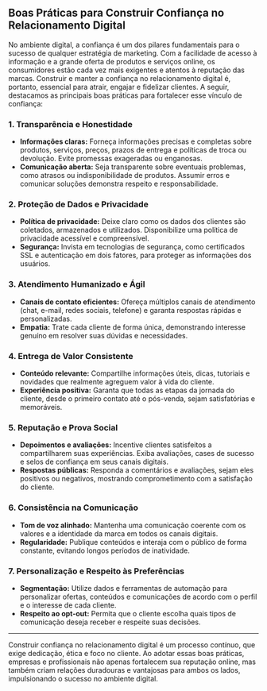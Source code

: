 
## Boas Práticas para Construir Confiança no Relacionamento Digital

No ambiente digital, a confiança é um dos pilares fundamentais para o sucesso de qualquer estratégia de marketing. Com a facilidade de acesso à informação e a grande oferta de produtos e serviços online, os consumidores estão cada vez mais exigentes e atentos à reputação das marcas. Construir e manter a confiança no relacionamento digital é, portanto, essencial para atrair, engajar e fidelizar clientes. A seguir, destacamos as principais boas práticas para fortalecer esse vínculo de confiança:

### 1. **Transparência e Honestidade**

- **Informações claras:** Forneça informações precisas e completas sobre produtos, serviços, preços, prazos de entrega e políticas de troca ou devolução. Evite promessas exageradas ou enganosas.
- **Comunicação aberta:** Seja transparente sobre eventuais problemas, como atrasos ou indisponibilidade de produtos. Assumir erros e comunicar soluções demonstra respeito e responsabilidade.

### 2. **Proteção de Dados e Privacidade**

- **Política de privacidade:** Deixe claro como os dados dos clientes são coletados, armazenados e utilizados. Disponibilize uma política de privacidade acessível e compreensível.
- **Segurança:** Invista em tecnologias de segurança, como certificados SSL e autenticação em dois fatores, para proteger as informações dos usuários.

### 3. **Atendimento Humanizado e Ágil**

- **Canais de contato eficientes:** Ofereça múltiplos canais de atendimento (chat, e-mail, redes sociais, telefone) e garanta respostas rápidas e personalizadas.
- **Empatia:** Trate cada cliente de forma única, demonstrando interesse genuíno em resolver suas dúvidas e necessidades.

### 4. **Entrega de Valor Consistente**

- **Conteúdo relevante:** Compartilhe informações úteis, dicas, tutoriais e novidades que realmente agreguem valor à vida do cliente.
- **Experiência positiva:** Garanta que todas as etapas da jornada do cliente, desde o primeiro contato até o pós-venda, sejam satisfatórias e memoráveis.

### 5. **Reputação e Prova Social**

- **Depoimentos e avaliações:** Incentive clientes satisfeitos a compartilharem suas experiências. Exiba avaliações, cases de sucesso e selos de confiança em seus canais digitais.
- **Respostas públicas:** Responda a comentários e avaliações, sejam eles positivos ou negativos, mostrando comprometimento com a satisfação do cliente.

### 6. **Consistência na Comunicação**

- **Tom de voz alinhado:** Mantenha uma comunicação coerente com os valores e a identidade da marca em todos os canais digitais.
- **Regularidade:** Publique conteúdos e interaja com o público de forma constante, evitando longos períodos de inatividade.

### 7. **Personalização e Respeito às Preferências**

- **Segmentação:** Utilize dados e ferramentas de automação para personalizar ofertas, conteúdos e comunicações de acordo com o perfil e o interesse de cada cliente.
- **Respeito ao opt-out:** Permita que o cliente escolha quais tipos de comunicação deseja receber e respeite suas decisões.

---

Construir confiança no relacionamento digital é um processo contínuo, que exige dedicação, ética e foco no cliente. Ao adotar essas boas práticas, empresas e profissionais não apenas fortalecem sua reputação online, mas também criam relações duradouras e vantajosas para ambos os lados, impulsionando o sucesso no ambiente digital.
```
